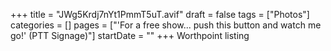 +++
title = "JWg5Krdj7nYt1PmmT5uT.avif"
draft = false
tags = ["Photos"]
categories = []
pages = ["'For a free show... push this button and watch me go!' (PTT Signage)"]
startDate = ""
+++
Worthpoint listing

